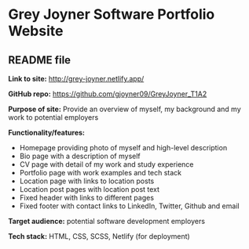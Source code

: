 # Grey Joyner Software Portfolio Website
## README file

**Link to site:** http://grey-joyner.netlify.app/

**GitHub repo:** https://github.com/gjoyner09/GreyJoyner_T1A2

**Purpose of site:** Provide an overview of myself, my background and my work to potential employers

**Functionality/features:**
- Homepage providing photo of myself and high-level description
- Bio page with a description of myself
- CV page with detail of my work and study experience
- Portfolio page with work examples and tech stack
- Location page with links to location posts
- Location post pages with location post text
- Fixed header with links to different pages
- Fixed footer with contact links to LinkedIn, Twitter, Github and email

**Target audience:** potential software development employers

**Tech stack:** HTML, CSS, SCSS, Netlify (for deployment)